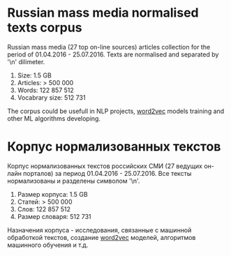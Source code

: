 Russian mass media normalised texts corpus
============

Russian mass media (27 top on-line sources) articles collection for the period of 01.04.2016 - 25.07.2016.
Texts are normalised and separated by '\n' dilimeter.

1. Size:           1.5 GB
2. Articles:       > 500 000
3. Words:          122 857 512
4. Vocabrary size: 512 731

The corpus could be usefull in NLP projects, [word2vec](https://github.com/maxoodf/word2vec) models training and other ML algorithms developing.

Корпус нормализованных текстов
============

Корпус нормализованных текстов российских СМИ (27 ведущих он-лайн порталов) за период 01.04.2016 - 25.07.2016.
Все тексты нормализованы и разделены символом '\n'.

1. Размер корпуса: 1.5 GB
2. Статей:         > 500 000
3. Слов:           122 857 512
4. Размер словаря: 512 731

Назначения корпуса - исследования, связанные с машинной обработкой текстов, создание [word2vec](https://github.com/maxoodf/word2vec) моделей, алгоритмов машинного обучения и т.д.
